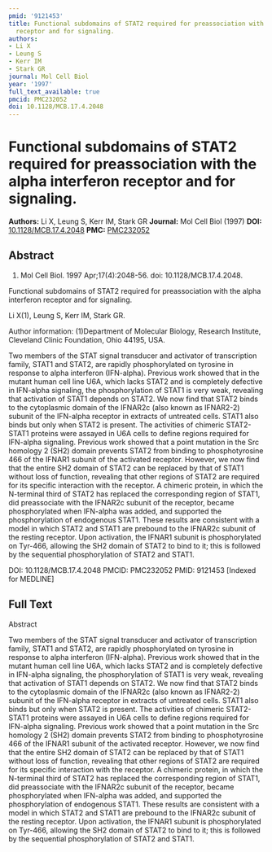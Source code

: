 ```yaml
---
pmid: '9121453'
title: Functional subdomains of STAT2 required for preassociation with the alpha interferon
  receptor and for signaling.
authors:
- Li X
- Leung S
- Kerr IM
- Stark GR
journal: Mol Cell Biol
year: '1997'
full_text_available: true
pmcid: PMC232052
doi: 10.1128/MCB.17.4.2048
---
```


# Functional subdomains of STAT2 required for preassociation with the alpha interferon receptor and for signaling.
**Authors:** Li X, Leung S, Kerr IM, Stark GR
**Journal:** Mol Cell Biol (1997)
**DOI:** [10.1128/MCB.17.4.2048](https://doi.org/10.1128/MCB.17.4.2048)
**PMC:** [PMC232052](https://www.ncbi.nlm.nih.gov/pmc/articles/PMC232052/)

## Abstract

1. Mol Cell Biol. 1997 Apr;17(4):2048-56. doi: 10.1128/MCB.17.4.2048.

Functional subdomains of STAT2 required for preassociation with the alpha 
interferon receptor and for signaling.

Li X(1), Leung S, Kerr IM, Stark GR.

Author information:
(1)Department of Molecular Biology, Research Institute, Cleveland Clinic 
Foundation, Ohio 44195, USA.

Two members of the STAT signal transducer and activator of transcription family, 
STAT1 and STAT2, are rapidly phosphorylated on tyrosine in response to alpha 
interferon (IFN-alpha). Previous work showed that in the mutant human cell line 
U6A, which lacks STAT2 and is completely defective in IFN-alpha signaling, the 
phosphorylation of STAT1 is very weak, revealing that activation of STAT1 
depends on STAT2. We now find that STAT2 binds to the cytoplasmic domain of the 
IFNAR2c (also known as IFNAR2-2) subunit of the IFN-alpha receptor in extracts 
of untreated cells. STAT1 also binds but only when STAT2 is present. The 
activities of chimeric STAT2-STAT1 proteins were assayed in U6A cells to define 
regions required for IFN-alpha signaling. Previous work showed that a point 
mutation in the Src homology 2 (SH2) domain prevents STAT2 from binding to 
phosphotyrosine 466 of the IFNAR1 subunit of the activated receptor. However, we 
now find that the entire SH2 domain of STAT2 can be replaced by that of STAT1 
without loss of function, revealing that other regions of STAT2 are required for 
its specific interaction with the receptor. A chimeric protein, in which the 
N-terminal third of STAT2 has replaced the corresponding region of STAT1, did 
preassociate with the IFNAR2c subunit of the receptor, became phosphorylated 
when IFN-alpha was added, and supported the phosphorylation of endogenous STAT1. 
These results are consistent with a model in which STAT2 and STAT1 are prebound 
to the IFNAR2c subunit of the resting receptor. Upon activation, the IFNAR1 
subunit is phosphorylated on Tyr-466, allowing the SH2 domain of STAT2 to bind 
to it; this is followed by the sequential phosphorylation of STAT2 and STAT1.

DOI: 10.1128/MCB.17.4.2048
PMCID: PMC232052
PMID: 9121453 [Indexed for MEDLINE]

## Full Text

Abstract

Two members of the STAT signal transducer and activator of transcription family, STAT1 and STAT2, are rapidly phosphorylated on tyrosine in response to alpha interferon (IFN-alpha). Previous work showed that in the mutant human cell line U6A, which lacks STAT2 and is completely defective in IFN-alpha signaling, the phosphorylation of STAT1 is very weak, revealing that activation of STAT1 depends on STAT2. We now find that STAT2 binds to the cytoplasmic domain of the IFNAR2c (also known as IFNAR2-2) subunit of the IFN-alpha receptor in extracts of untreated cells. STAT1 also binds but only when STAT2 is present. The activities of chimeric STAT2-STAT1 proteins were assayed in U6A cells to define regions required for IFN-alpha signaling. Previous work showed that a point mutation in the Src homology 2 (SH2) domain prevents STAT2 from binding to phosphotyrosine 466 of the IFNAR1 subunit of the activated receptor. However, we now find that the entire SH2 domain of STAT2 can be replaced by that of STAT1 without loss of function, revealing that other regions of STAT2 are required for its specific interaction with the receptor. A chimeric protein, in which the N-terminal third of STAT2 has replaced the corresponding region of STAT1, did preassociate with the IFNAR2c subunit of the receptor, became phosphorylated when IFN-alpha was added, and supported the phosphorylation of endogenous STAT1. These results are consistent with a model in which STAT2 and STAT1 are prebound to the IFNAR2c subunit of the resting receptor. Upon activation, the IFNAR1 subunit is phosphorylated on Tyr-466, allowing the SH2 domain of STAT2 to bind to it; this is followed by the sequential phosphorylation of STAT2 and STAT1.
